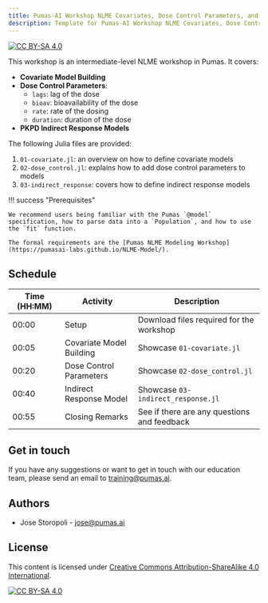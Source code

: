 ```yaml
---
title: Pumas-AI Workshop NLME Covariates, Dose Control Parameters, and PKPD Indirect Response Models Workshop
description: Template for Pumas-AI Workshop NLME Covariates, Dose Control Parameters, and PKPD Indirect Response Models Workshop.
---
```


[![CC BY-SA 4.0](https://img.shields.io/badge/License-CC%20BY--SA%204.0-lightgrey.svg)](http://creativecommons.org/licenses/by-sa/4.0/)

This workshop is an intermediate-level NLME workshop in Pumas.
It covers:

- **Covariate Model Building**
- **Dose Control Parameters**:
  - `lags`: lag of the dose
  - `bioav`: bioavailability of the dose
  - `rate`: rate of the dosing
  - `duration`: duration of the dose
- **PKPD Indirect Response Models**

The following Julia files are provided:

1. `01-covariate.jl`: an overview on how to define covariate models
1. `02-dose_control.jl`: explains how to add dose control parameters to models
1. `03-indirect_response`: covers how to define indirect response models

!!! success "Prerequisites"

    We recommend users being familiar with the Pumas `@model` specification, how to parse data into a `Population`, and how to use the `fit` function.

    The formal requirements are the [Pumas NLME Modeling Workshop](https://pumasai-labs.github.io/NLME-Model/).

## Schedule

| Time (HH:MM) | Activity | Description                              |
| ------------ | -------- | ---------------------------------------- |
| 00:00        | Setup    | Download files required for the workshop |
| 00:05        | Covariate Model Building    | Showcase `01-covariate.jl` |
| 00:20        | Dose Control Parameters    | Showcase `02-dose_control.jl` |
| 00:40        | Indirect Response Model    | Showcase `03-indirect_response.jl` |
| 00:55        | Closing Remarks            | See if there are any questions and feedback |

## Get in touch

If you have any suggestions or want to get in touch with our education team,
please send an email to <training@pumas.ai>.

## Authors

- Jose Storopoli - <jose@pumas.ai>

## License

This content is licensed under [Creative Commons Attribution-ShareAlike 4.0 International](http://creativecommons.org/licenses/by-sa/4.0/).

[![CC BY-SA 4.0](https://licensebuttons.net/l/by-sa/4.0/88x31.png)](http://creativecommons.org/licenses/by-sa/4.0/)
